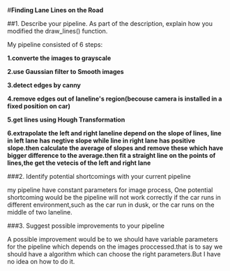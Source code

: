 #**Finding Lane Lines on the Road** 


##1. Describe your pipeline. As part of the description, explain how you modified the draw_lines() function.

My pipeline consisted of 6 steps:

**1.converte the images to grayscale**

**2.use Gaussian filter to Smooth images**

**3.detect edges by canny**

**4.remove edges out of laneline's region(becouse camera is installed in a fixed position on car)**

**5.get lines using Hough Transformation** 

**6.extrapolate the left and right laneline depend on the slope of lines, line in left lane has negtive slope while line in right lane has positive slope.then calculate the average of slopes and remove these which have bigger difference to the average.then fit a straight line on the points of lines,the get the vetecis of the left and right lane**


###2. Identify potential shortcomings with your current pipeline


my pipeline have constant parameters for image process, One potential shortcoming would be the pipeline will not work correctly if the car runs in different environment,such as the car run in dusk, or the car runs on the middle of two laneline.



###3. Suggest possible improvements to your pipeline

A possible improvement would be to we should have variable parameters for the pipeline which depends on the images proccessed.that is to say we should have a algorithm which can choose the right parameters.But I have no idea on how to do it.
